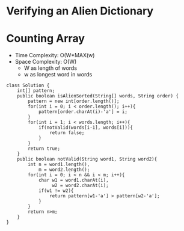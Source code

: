 # Verifying an Alien Dictionary
# Counting Array
* Time Complexity: O(W*MAX(w)
* Space Complexity: O(W)
	* W as length of words
	* w as longest word in words
```
class Solution {
    int[] pattern;
    public boolean isAlienSorted(String[] words, String order) {
        pattern = new int[order.length()];
        for(int i = 0; i < order.length(); i++){
            pattern[order.charAt(i)-'a'] = i;
        }   
        for(int i = 1; i < words.length; i++){
            if(notValid(words[i-1], words[i])){
                return false;
            }
        }
        return true;
    }
    public boolean notValid(String word1, String word2){
        int n = word1.length(),
            m = word2.length();
        for(int i = 0; i < n && i < m; i++){
            char w1 = word1.charAt(i),
                 w2 = word2.charAt(i);
            if(w1 != w2){
                return pattern[w1-'a'] > pattern[w2-'a'];
            }
        }
        return n>m;
    }
}
```